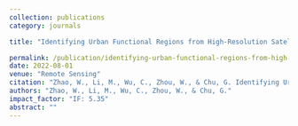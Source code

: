```yaml
---
collection: publications
category: journals

title: "Identifying Urban Functional Regions from High-Resolution Satellite Images Using a Context-Aware Segmentation Network"

permalink: /publication/identifying-urban-functional-regions-from-high-resolution-satellite-images-using-a-context-aware-segmentation-network
date: 2022-08-01
venue: "Remote Sensing"
citation: "Zhao, W., Li, M., Wu, C., Zhou, W., & Chu, G. Identifying Urban Functional Regions from High-Resolution Satellite Images Using a Context-Aware Segmentation Network. Remote Sensing, 14(16), 3996."
authors: "Zhao, W., Li, M., Wu, C., Zhou, W., & Chu, G."
impact_factor: "IF: 5.35"
abstract: ""
---
```

